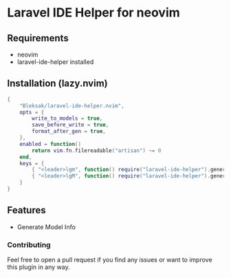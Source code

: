 # Laravel IDE Helper for neovim

## Requirements

- neovim
- laravel-ide-helper installed

## Installation (lazy.nvim)

```lua
{
    "Bleksak/laravel-ide-helper.nvim",
    opts = {
        write_to_models = true,
        save_before_write = true,
        format_after_gen = true,
    },
    enabled = function()
        return vim.fn.filereadable("artisan") ~= 0
    end,
    keys = {
        { "<leader>lgm", function() require("laravel-ide-helper").generate_models(vim.fn.expand("%")) end, desc = "Generate Model Info for current model" },
        { "<leader>lgM", function() require("laravel-ide-helper").generate_models() end, desc = "Generate Model Info for all models" },
    }
}
```

## Features

- Generate Model Info

### Contributing

Feel free to open a pull request if you find any issues or want to improve this plugin in any way.
